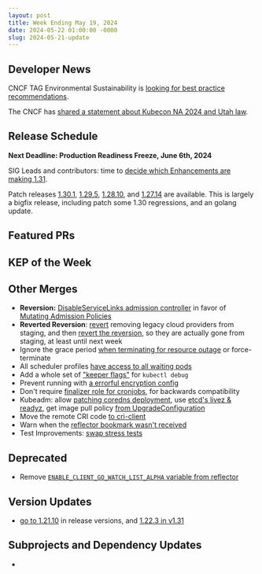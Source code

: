 ```yaml
---
layout: post
title: Week Ending May 19, 2024
date: 2024-05-22 01:00:00 -0000
slug: 2024-05-21-update
---
```


## Developer News

CNCF TAG Environmental Sustainability is [looking for best practice recommendations](https://github.com/cncf/tag-env-sustainability/issues/347).

The CNCF has [shared a statement about Kubecon NA 2024 and Utah law](https://www.cncf.io/blog/2024/05/08/kubecon-cloudnativecon-north-america-2024-and-utahs-bathroom-bill/).

## Release Schedule

**Next Deadline: Production Readiness Freeze, June 6th, 2024**

SIG Leads and contributors: time to [decide which Enhancements are making 1.31](https://groups.google.com/a/kubernetes.io/g/dev/c/iCuRTRmG6Yw).  

Patch releases [1.30.1](https://github.com/kubernetes/kubernetes/blob/master/CHANGELOG/CHANGELOG-1.30.md), [1.29.5](https://github.com/kubernetes/kubernetes/blob/master/CHANGELOG/CHANGELOG-1.29.md), [1.28.10](https://github.com/kubernetes/kubernetes/blob/master/CHANGELOG/CHANGELOG-1.28.md), and [1.27.14](https://github.com/kubernetes/kubernetes/blob/master/CHANGELOG/CHANGELOG-1.27.md) are available. This is largely a bigfix release, including patch some 1.30 regressions, and an golang update.

## Featured PRs


## KEP of the Week


## Other Merges

* **Reversion:** [DisableServiceLinks admission controller](https://github.com/kubernetes/kubernetes/pull/125002) in favor of [Mutating Admission Policies](https://github.com/kubernetes/enhancements/tree/master/keps/sig-api-machinery/3962-mutating-admission-policies)
* **Reverted Reversion**: [revert](https://github.com/kubernetes/kubernetes/pull/124864) removing legacy cloud providers from staging, and then [revert the reversion](https://github.com/kubernetes/kubernetes/pull/124886), so they are actually gone from staging, at least until next week
* Ignore the grace period [when terminating for resource outage](https://github.com/kubernetes/kubernetes/pull/124063) or force-terminate
* All scheduler profiles [have access to all waiting pods](https://github.com/kubernetes/kubernetes/pull/124926)
* Add a whole set of ["keeper flags"](https://github.com/kubernetes/kubernetes/pull/123149) for `kubectl debug`
* Prevent running with [a errorful encryption config](https://github.com/kubernetes/kubernetes/pull/124912)
* Don't require [finalizer role for cronjobs](https://github.com/kubernetes/kubernetes/pull/124883), for backwards compatibility
* Kubeadm: allow [patching coredns deployment](https://github.com/kubernetes/kubernetes/pull/124820), use [etcd's livez & readyz](https://github.com/kubernetes/kubernetes/pull/124465), get image pull policy [from UpgradeConfiguration](https://github.com/kubernetes/kubernetes/pull/124442)
* Move the remote CRI code [to cri-client](https://github.com/kubernetes/kubernetes/pull/124634)
* Warn when the [reflector bookmark wasn't received](https://github.com/kubernetes/kubernetes/pull/124614)
* Test Improvements: [swap stress tests](https://github.com/kubernetes/kubernetes/pull/123557)

## Deprecated

* Remove [`ENABLE_CLIENT_GO_WATCH_LIST_ALPHA` variable from reflector](https://github.com/kubernetes/kubernetes/pull/122791)

## Version Updates

* [go to 1.21.10](https://github.com/kubernetes/kubernetes/pull/124832) in release versions, and [1.22.3 in v1.31](https://github.com/kubernetes/kubernetes/pull/124828)

## Subprojects and Dependency Updates

*
